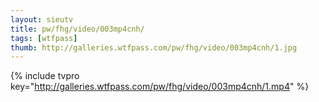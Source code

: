 ```yaml
--- 
layout: sieutv
title: pw/fhg/video/003mp4cnh/
tags: [wtfpass]
thumb: http://galleries.wtfpass.com/pw/fhg/video/003mp4cnh/1.jpg
---
```

{% include tvpro key="http://galleries.wtfpass.com/pw/fhg/video/003mp4cnh/1.mp4" %} 
